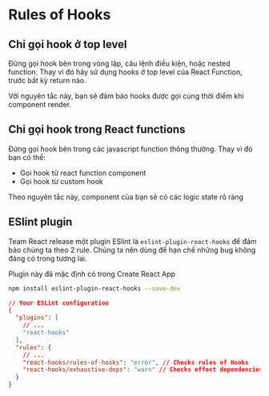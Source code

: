 # Rules of Hooks

## Chỉ gọi hook ở top level

Đừng gọi hook bên trong vòng lặp, câu lệnh điều kiện, hoặc nested function. Thay vì đó hãy sử dụng hooks ở top level của React Function, trước bất kỳ return nào.

Với nguyên tắc này, bạn sẽ đảm bảo hooks được gọi cùng thời điểm khi component render.

## Chỉ gọi hook trong React functions

Đừng gọi hook bên trong các javascript function thông thường. Thay vì đó bạn có thể:

- Gọi hook từ react function component
- Gọi hook từ custom hook

Theo nguyên tắc này, component của bạn sẽ có các logic state rõ ràng

## ESlint plugin

Team React release một plugin ESlint là `eslint-plugin-react-hooks` để đảm bảo chúng ta theo 2 rule. Chúng ta nên dùng để hạn chế những bug không đáng có trong tương lai.

Plugin này đã mặc định có trong Create React App

```bash
npm install eslint-plugin-react-hooks --save-dev
```

```json
// Your ESLint configuration
{
  "plugins": [
    // ...
    "react-hooks"
  ],
  "rules": {
    // ...
    "react-hooks/rules-of-hooks": "error", // Checks rules of Hooks
    "react-hooks/exhaustive-deps": "warn" // Checks effect dependencies
  }
}
```
